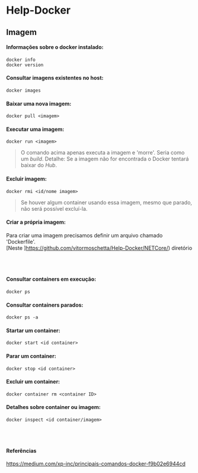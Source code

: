 # Help-Docker

## Imagem

#### Informações sobre o docker instalado:
```
docker info
docker version
```

#### Consultar imagens existentes no host:
```
docker images
```

#### Baixar uma nova imagem:
```
docker pull <imagem>
```

#### Executar uma imagem:
```
docker run <imagem>
```
> O comando acima apenas executa a imagem e 'morre'. Seria como um _build_.
> Detalhe: Se a imagem não for encontrada o Docker tentará baixar do _Hub_.


#### Excluir imagem:
```
docker rmi <id/nome imagem>
```
> Se houver algum container usando essa imagem, mesmo que parado, não será possível excluí-la.


#### Criar a própria imagem:
Para criar uma imagem precisamos definir um arquivo chamado 'Dockerfile'.  
[Neste ]https://github.com/vitormoschetta/Help-Docker/NETCore/) diretório

<br>
<br>



#### Consultar containers em execução:
```
docker ps 
```

#### Consultar containers parados:
```
docker ps -a
```

#### Startar um container:
```
docker start <id container>
```

#### Parar um container:
```
docker stop <id container>
```

#### Excluir um container:
```
docker container rm <container ID>
```

#### Detalhes sobre container ou imagem:
```
docker inspect <id container/imagem>
```


<br>
<br>

#### Referências
<https://medium.com/xp-inc/principais-comandos-docker-f9b02e6944cd>
